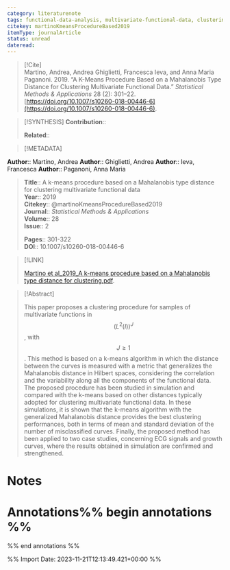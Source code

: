 ```yaml
---
category: literaturenote
tags: functional-data-analysis, multivariate-functional-data, clustering, mahalanobis-distance, electrocardiogram
citekey: martinoKmeansProcedureBased2019
itemType: journalArticle
status: unread  
dateread:  
---
```


> [!Cite]  
> Martino, Andrea, Andrea Ghiglietti, Francesca Ieva, and Anna Maria Paganoni. 2019. “A K-Means Procedure Based on a Mahalanobis Type Distance for Clustering Multivariate Functional Data.” _Statistical Methods & Applications_ 28 (2): 301–22. [https://doi.org/10.1007/s10260-018-00446-6](https://doi.org/10.1007/s10260-018-00446-6).

> [!SYNTHESIS] 
>**Contribution**::
>
>**Related**:: 
>

> [!METADATA]  
>
**Author**:: Martino, Andrea
**Author**:: Ghiglietti, Andrea
**Author**:: Ieva, Francesca
**Author**:: Paganoni, Anna Maria<br>
> **Title**:: A k-means procedure based on a Mahalanobis type distance for clustering multivariate functional data    
> **Year**:: 2019     
> **Citekey**:: @martinoKmeansProcedureBased2019    
>**Journal**:: *Statistical Methods & Applications*    
>**Volume**:: 28    
>**Issue**:: 2     
>    
>    
>     
> **Pages**:: 301-322    
>**DOI**:: 10.1007/s10260-018-00446-6    
>

> [!LINK] 
>
> [Martino et al_2019_A k-means procedure based on a Mahalanobis type distance for clustering.pdf](file:///Users/steven/Library/CloudStorage/GoogleDrive-steven.golovkine@ul.ie/My%20Drive/bibliography/Statistical%20Methods%20&%20Applications/2019/Martino%20et%20al_2019_A%20k-means%20procedure%20based%20on%20a%20Mahalanobis%20type%20distance%20for%20clustering.pdf).

>[!Abstract]
>
>This paper proposes a clustering procedure for samples of multivariate functions in $$(L^2(I))^{J}$$, with $$J\ge 1$$. This method is based on a k-means algorithm in which the distance between the curves is measured with a metric that generalizes the Mahalanobis distance in Hilbert spaces, considering the correlation and the variability along all the components of the functional data. The proposed procedure has been studied in simulation and compared with the k-means based on other distances typically adopted for clustering multivariate functional data. In these simulations, it is shown that the k-means algorithm with the generalized Mahalanobis distance provides the best clustering performances, both in terms of mean and standard deviation of the number of misclassified curves. Finally, the proposed method has been applied to two case studies, concerning ECG signals and growth curves, where the results obtained in simulation are confirmed and strengthened.
>>


# Notes<br>
# Annotations%% begin annotations %%  
 
  
%% end annotations %%

%% Import Date: 2023-11-21T12:13:49.421+00:00 %%
